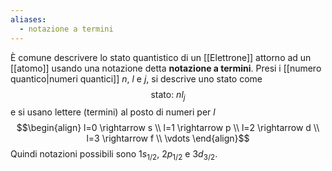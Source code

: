 ```yaml
---
aliases:
  - notazione a termini
---
```

È comune descrivere lo stato quantistico di un [[Elettrone]] attorno ad un [[atomo]] usando una notazione detta **notazione a termini**. Presi i [[numero quantico|numeri quantici]] $n$, $l$ e $j$, si descrive uno stato come
$$\text{stato: }nl_{j}$$
e si usano lettere (termini) al posto di numeri per $l$
$$\begin{align}
l=0 \rightarrow s \\
l=1 \rightarrow p \\
l=2 \rightarrow d \\
l=3 \rightarrow f \\
\vdots
\end{align}$$
Quindi notazioni possibili sono $1s_{1/2}$, $2p_{1/2}$ e $3d_{3/2}$.